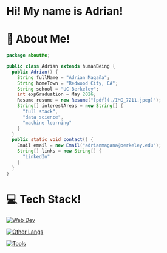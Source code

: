 # Hi! My name is Adrian!

# :standing_person: About Me!

```java
package aboutMe;

public class Adrian extends humanBeing {
  public Adrian() {
    String fullName = "Adrian Magaña";
    String homeTown = "Redwood City, CA";
    String school = "UC Berkeley";
    int expGraduation = May 2026;
    Resume resume = new Resume("[pdf](./IMG_7211.jpeg)");
    String[] interestAreas = new String[] {
      "full stack",
      "data science",
      "machine learning"
    }
  }
  public static void contact() {
    Email email = new Email("adrianmagana@berkeley.edu");
    String[] links = new String[] {
      "LinkedIn"
    }
  }
}
```

# :computer: Tech Stack!
[![Web Dev](https://skillicons.dev/icons?i=html,css,js,ts,mongodb,express,react,nodejs,tailwind,next&theme=dark)](https://skillicons.dev)

[![Other Langs](https://skillicons.dev/icons?i=python,java,cpp&theme=dark)](https://skillicons.dev)

[![Tools](https://skillicons.dev/icons?i=vscode,github,postman,heroku,figma,vercel,npm&theme=dark)](https://skillicons.dev)


